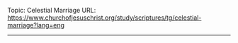 Topic: Celestial Marriage
URL: https://www.churchofjesuschrist.org/study/scriptures/tg/celestial-marriage?lang=eng

---

